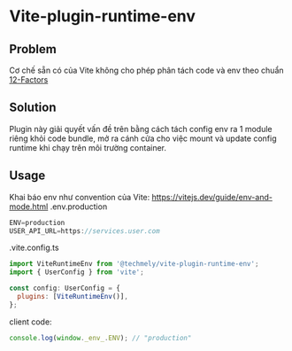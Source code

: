 # Vite-plugin-runtime-env

## Problem

Cơ chế sẵn có của Vite không cho phép phân tách code và env theo chuẩn [12-Factors](https://12factor.net/)

## Solution

Plugin này giải quyết vấn đề trên bằng cách tách config env ra 1 module riêng khỏi code bundle, mở ra cánh cửa cho việc mount và update config runtime khi chạy trên môi trường container.

## Usage

Khai báo env như convention của Vite: <https://vitejs.dev/guide/env-and-mode.html> .env.production

```javascript
ENV=production
USER_API_URL=https://services.user.com
```

.vite.config.ts

```javascript
import ViteRuntimeEnv from '@techmely/vite-plugin-runtime-env';
import { UserConfig } from 'vite';

const config: UserConfig = {
  plugins: [ViteRuntimeEnv()],
};
```

client code:

```javascript
console.log(window._env_.ENV); // "production"
```
